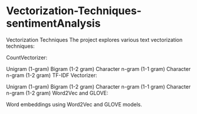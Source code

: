 # Vectorization-Techniques-sentimentAnalysis

Vectorization Techniques
The project explores various text vectorization techniques:

CountVectorizer:

Unigram (1-gram)
Bigram (1-2 gram)
Character n-gram (1-1 gram)
Character n-gram (1-2 gram)
TF-IDF Vectorizer:

Unigram (1-gram)
Bigram (1-2 gram)
Character n-gram (1-1 gram)
Character n-gram (1-2 gram)
Word2Vec and GLOVE:

Word embeddings using Word2Vec and GLOVE models.
